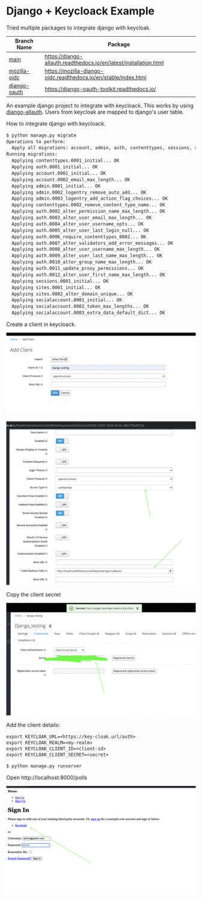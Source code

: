 # Django + Keycloack Example

Tried multiple packages to integrate django with keycloak.

| Branch Name | Package |
|---|----|
| [main](https://github.com/chsasank/django-keycloak-example/tree/main) | https://django-allauth.readthedocs.io/en/latest/installation.html |
| [mozilla-oidc](https://github.com/chsasank/django-keycloak-example/tree/mozilla-oidc) | https://mozilla-django-oidc.readthedocs.io/en/stable/index.html |
| [django-oauth](https://github.com/chsasank/django-keycloak-example/tree/django-oauth) | https://django-oauth-toolkit.readthedocs.io/|


An example django project to integrate with keycloack. This works by using [django-allauth](https://django-allauth.readthedocs.io/). Users from keycloak are mapped to django's user table.


How to integrate django with keycloack.


```bash
$ python manage.py migrate
Operations to perform:
  Apply all migrations: account, admin, auth, contenttypes, sessions, sites, socialaccount
Running migrations:
  Applying contenttypes.0001_initial... OK
  Applying auth.0001_initial... OK
  Applying account.0001_initial... OK
  Applying account.0002_email_max_length... OK
  Applying admin.0001_initial... OK
  Applying admin.0002_logentry_remove_auto_add... OK
  Applying admin.0003_logentry_add_action_flag_choices... OK
  Applying contenttypes.0002_remove_content_type_name... OK
  Applying auth.0002_alter_permission_name_max_length... OK
  Applying auth.0003_alter_user_email_max_length... OK
  Applying auth.0004_alter_user_username_opts... OK
  Applying auth.0005_alter_user_last_login_null... OK
  Applying auth.0006_require_contenttypes_0002... OK
  Applying auth.0007_alter_validators_add_error_messages... OK
  Applying auth.0008_alter_user_username_max_length... OK
  Applying auth.0009_alter_user_last_name_max_length... OK
  Applying auth.0010_alter_group_name_max_length... OK
  Applying auth.0011_update_proxy_permissions... OK
  Applying auth.0012_alter_user_first_name_max_length... OK
  Applying sessions.0001_initial... OK
  Applying sites.0001_initial... OK
  Applying sites.0002_alter_domain_unique... OK
  Applying socialaccount.0001_initial... OK
  Applying socialaccount.0002_token_max_lengths... OK
  Applying socialaccount.0003_extra_data_default_dict... OK
```

Create a client in keycloack. 

![](./screenshots/keycloak-client.png)

![](./screenshots/keycloak-client-2.png)

Copy the client secret

![](./screenshots/keycloak-client-3.png)


Add the client details:

```
export KEYCLOAK_URL=<https://key-cloak.url/auth>
export KEYCLOAK_REALM=<my-realm>
export KEYCLOAK_CLIENT_ID=<client-id>
export KEYCLOAK_CLIENT_SECRET=<secret>
```


```bash
$ python manage.py runserver
```

Open http://localhost:8000/polls

![](./screenshots/django-1.png)
